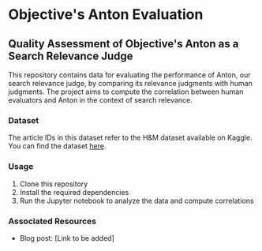 # Objective's Anton Evaluation

## Quality Assessment of Objective's Anton as a Search Relevance Judge

This repository contains data for evaluating the performance of Anton, our search relevance judge, by comparing its relevance judgments with human judgments. The project aims to compute the correlation between human evaluators and Anton in the context of search relevance.

### Dataset

The article IDs in this dataset refer to the H&M dataset available on Kaggle. You can find the dataset [here](https://www.kaggle.com/competitions/h-and-m-personalized-fashion-recommendations).

### Usage

1. Clone this repository
2. Install the required dependencies
3. Run the Jupyter notebook to analyze the data and compute correlations

### Associated Resources

- Blog post: [Link to be added]
